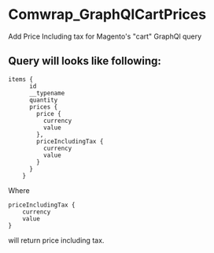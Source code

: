 # Comwrap_GraphQlCartPrices
Add Price Including tax for Magento's "cart" GraphQl query

## Query will looks like following: 

```
items {
      id
      __typename
      quantity
      prices {
        price {
          currency
          value
        },
        priceIncludingTax {
          currency
          value
        }
      }
    }
```

Where 
```
priceIncludingTax {
    currency
    value
}
```

will return price including tax.
